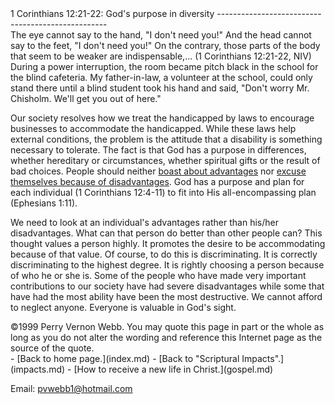  <head> <title>(PVW) 1 Corinthians 12:21-22: God's purpose in diversity</title> <meta content="IE=9" http-equiv="X-UA-Compatible"></meta> <link href="css/page_style.css" rel="stylesheet" type="text/css"></link> </head><body><div class="page_style"> 1 Corinthians 12:21-22: God's purpose in diversity
--------------------------------------------------

<div class="p">The eye cannot say to the hand, "I don't need you!" And the head cannot say to the feet, "I don't need you!" On the contrary, those parts of the body that seem to be weaker are indispensable,... (1 Corinthians 12:21-22, NIV)

</div>During a power interruption, the room became pitch black in the school for the blind cafeteria. My father-in-law, a volunteer at the school, could only stand there until a blind student took his hand and said, "Don't worry Mr. Chisholm. We'll get you out of here."

Our society resolves how we treat the handicapped by laws to encourage businesses to accommodate the handicapped. While these laws help external conditions, the problem is the attitude that a disability is something necessary to tolerate. The fact is that God has a purpose in differences, whether hereditary or circumstances, whether spiritual gifts or the result of bad choices. People should neither [boast about advantages](pride.md) nor [excuse themselves because of disadvantages](confidence.md). God has a purpose and plan for each individual (1 Corinthians 12:4-11) to fit into His all-encompassing plan (Ephesians 1:11).

We need to look at an individual's advantages rather than his/her disadvantages. What can that person do better than other people can? This thought values a person highly. It promotes the desire to be accommodating because of that value. Of course, to do this is discriminating. It is correctly discriminating to the highest degree. It is rightly choosing a person because of who he or she is. Some of the people who have made very important contributions to our society have had severe disadvantages while some that have had the most ability have been the most destructive. We cannot afford to neglect anyone. Everyone is valuable in God's sight.

<div class="copy">©1999 Perry Vernon Webb. You may quote this page in part or the whole as long as you do not alter the wording and reference this Internet page as the source of the quote.</div>  </div>- [Back to home page.](index.md)
- [Back to "Scriptural Impacts".](impacts.md)
- [How to receive a new life in Christ.](gospel.md)

Email: [pvwebb1@hotmail.com](mailto:pvwebb1@hotmail.com)

